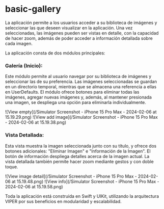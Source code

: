 # basic-gallery

La aplicación permite a los usuarios acceder a su biblioteca de imágenes y seleccionar las que deseen visualizar en la aplicación. Una vez seleccionadas, las imágenes pueden ser vistas en detalle, con la capacidad de hacer zoom, además de poder acceder a información detallada sobre cada imagen.

La aplicación consta de dos módulos principales:

### Galería (Inicio):

Este módulo permite al usuario navegar por su biblioteca de imágenes y seleccionar las de su preferencia. Las imágenes seleccionadas se guardan en un directorio temporal, mientras que se almacena una referencia a ellas en UserDefaults. El módulo ofrece botones para eliminar todas las imágenes, agregar nuevas imágenes y, además, al mantener presionada una imagen, se despliega una opción para eliminarla individualmente.

![View empty](/Simulator Screenshot - iPhone 15 Pro Max - 2024-02-06 at 15.19.29.png)
![View add image](/Simulator Screenshot - iPhone 15 Pro Max - 2024-02-06 at 15.19.38.png)

### Vista Detallada:

Esta vista muestra la imagen seleccionada junto con su título, y ofrece dos botones adicionales: "Eliminar Imagen" e "Información de la Imagen". El botón de información despliega detalles acerca de la imagen actual. La vista detallada también permite hacer zoom mediante gestos y con doble toque.

![View image detail](/Simulator Screenshot - iPhone 15 Pro Max - 2024-02-06 at 15.19.48.png)
![View info](/Simulator Screenshot - iPhone 15 Pro Max - 2024-02-06 at 15.19.58.png)

Toda la aplicación está construida en Swift y UIKit, utilizando la arquitectura VIPER por sus beneficios en modularidad y escalabilidad.
